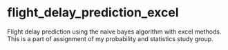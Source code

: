 # flight_delay_prediction_excel
Flight delay prediction using the naive bayes algorithm with excel methods. This is a part of assignment of my probability and statistics study group.
